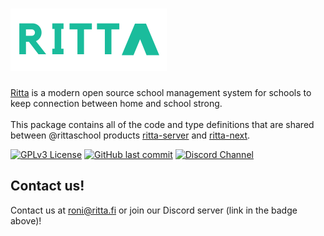 # <img src="https://raw.githubusercontent.com/rittaschool/info/master/Ritta.png" height="100px" alt="@rittaschool/typings" />

<a href="https://ritta.fi">Ritta</a> is a modern open source school management system for schools to keep connection between home and school strong. \
 \
This package contains all of the code and type definitions that are shared between @rittaschool products [ritta-server](https://github.com/rittaschool/ritta-server) and [ritta-next](https://github.com/rittaschool/ritta-next).

[![GPLv3 License](https://img.shields.io/badge/License-GPL%20v3-yellow.svg?style=for-the-badge)](https://opensource.org/licenses/)
[![GitHub last commit](https://img.shields.io/github/last-commit/rittaschool/shared.svg?color=orange&style=for-the-badge&logo=git)](https://github.com/rittaschool/shared/commits/master)
[![Discord Channel](https://img.shields.io/discord/718870928498360463.svg?color=blue&style=for-the-badge&logo=discord)](https://discord.gg/KwpZGyvX3Q)

## Contact us!

Contact us at [roni@ritta.fi](mailto:roni@ritta.fi) or join our Discord server (link in the badge above)!
